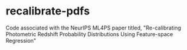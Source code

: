 # recalibrate-pdfs
Code associated with the NeurIPS ML4PS paper titled, "Re-calibrating Photometric Redshift Probability Distributions Using Feature-space Regression"
